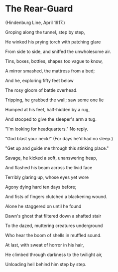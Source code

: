 # The Rear-Guard

\(Hindenburg Line, April 1917.\)



Groping along the tunnel, step by step,

He winked his prying torch with patching glare

From side to side, and sniffed the unwholesome air.



Tins, boxes, bottles, shapes too vague to know,

A mirror smashed, the mattress from a bed;

And he, exploring fifty feet below

The rosy gloom of battle overhead.



Tripping, he grabbed the wall; saw some one lie

Humped at his feet, half-hidden by a rug,

And stooped to give the sleeper's arm a tug.

"I'm looking for headquarters." No reply.

"God blast your neck!" \(For days he'd had no sleep.\)

"Get up and guide me through this stinking place."

Savage, he kicked a soft, unanswering heap,

And flashed his beam across the livid face

Terribly glaring up, whose eyes yet wore

Agony dying hard ten days before;

And fists of fingers clutched a blackening wound.



Alone he staggered on until he found

Dawn's ghost that filtered down a shafted stair

To the dazed, muttering creatures underground

Who hear the boom of shells in muffled sound.

At last, with sweat of horror in his hair,

He climbed through darkness to the twilight air,

Unloading hell behind him step by step.

